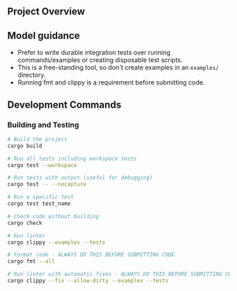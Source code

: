 ## Project Overview

## Model guidance

- Prefer to write durable integration tests over running commands/examples or
  creating disposable test scripts.
- This is a free-standing tool, so don't create examples in an `examples/` directory.
- Running fmt and clippy is a requirement before submitting code.


## Development Commands

### Building and Testing
```bash
# Build the project
cargo build

# Run all tests including workspace tests
cargo test --workspace

# Run tests with output (useful for debugging)
cargo test -- --nocapture

# Run a specific test
cargo test test_name

# Check code without building
cargo check

# Run linter
cargo clippy --examples --tests

# Format code - ALWAYS DO THIS BEFORE SUBMITTING CODE
cargo fmt --all

# Run linter with automatic fixes - ALWAYS DO THIS BEFORE SUBMITTING CODE
cargo clippy --fix --allow-dirty --examples --tests
```


